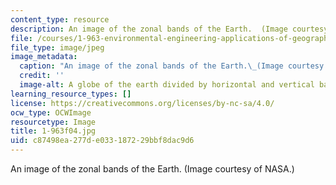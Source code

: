 ```yaml
---
content_type: resource
description: An image of the zonal bands of the Earth.  (Image courtesy of NASA.)
file: /courses/1-963-environmental-engineering-applications-of-geographic-information-systems-fall-2004/c87498ea277de033187229bbf8dac9d6_1-963f04.jpg
file_type: image/jpeg
image_metadata:
  caption: "An image of the zonal bands of the Earth.\_(Image courtesy of\_[NASA](http://www.nasa.gov/).)"
  credit: ''
  image-alt: A globe of the earth divided by horizontal and vertical bands.
learning_resource_types: []
license: https://creativecommons.org/licenses/by-nc-sa/4.0/
ocw_type: OCWImage
resourcetype: Image
title: 1-963f04.jpg
uid: c87498ea-277d-e033-1872-29bbf8dac9d6
---
```

An image of the zonal bands of the Earth.  (Image courtesy of NASA.)